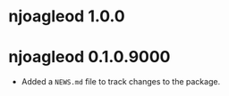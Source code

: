 # njoagleod 1.0.0

# njoagleod 0.1.0.9000

* Added a `NEWS.md` file to track changes to the package.
